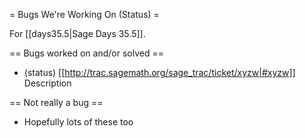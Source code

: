 = Bugs We're Working On (Status) =

For [[days35.5|Sage Days 35.5]].

== Bugs worked on and/or solved ==

 * (status) [[http://trac.sagemath.org/sage_trac/ticket/xyzw|#xyzw]] Description

== Not really a bug ==

 * Hopefully lots of these too
